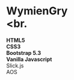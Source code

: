 # WymienGry <br> <br.

**HTML5** <br>
**CSS3** <br>
**Bootstrap 5.3** <br>
**Vanilla Javascript** <br>
Slick.js <br>
AOS <br>
